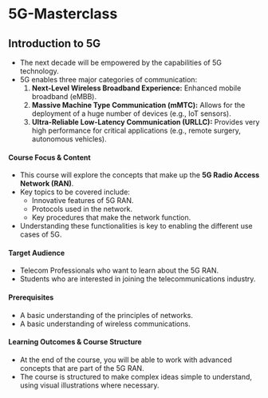 # 5G-Masterclass

## **Introduction to 5G**
* The next decade will be empowered by the capabilities of 5G technology.
* 5G enables three major categories of communication:
    1.  **Next-Level Wireless Broadband Experience:** Enhanced mobile broadband (eMBB).
    2.  **Massive Machine Type Communication (mMTC):** Allows for the deployment of a huge number of devices (e.g., IoT sensors).
    3.  **Ultra-Reliable Low-Latency Communication (URLLC):** Provides very high performance for critical applications (e.g., remote surgery, autonomous vehicles).

#### **Course Focus & Content**
* This course will explore the concepts that make up the **5G Radio Access Network (RAN)**.
* Key topics to be covered include:
    * Innovative features of 5G RAN.
    * Protocols used in the network.
    * Key procedures that make the network function.
* Understanding these functionalities is key to enabling the different use cases of 5G.

#### **Target Audience**
* Telecom Professionals who want to learn about the 5G RAN.
* Students who are interested in joining the telecommunications industry.

#### **Prerequisites**
* A basic understanding of the principles of networks.
* A basic understanding of wireless communications.

#### **Learning Outcomes & Course Structure**
* At the end of the course, you will be able to work with advanced concepts that are part of the 5G RAN.
* The course is structured to make complex ideas simple to understand, using visual illustrations where necessary.
